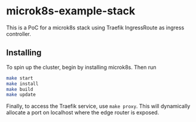 # microk8s-example-stack

This is a PoC for a microk8s stack using Traefik IngressRoute as ingress
controller.

## Installing

To spin up the cluster, begin by installing microk8s. Then run

```sh
make start
make install
make build
make update
```

Finally, to access the Traefik service, use `make proxy`. This will dynamically
allocate a port on localhost where the edge router is exposed.
